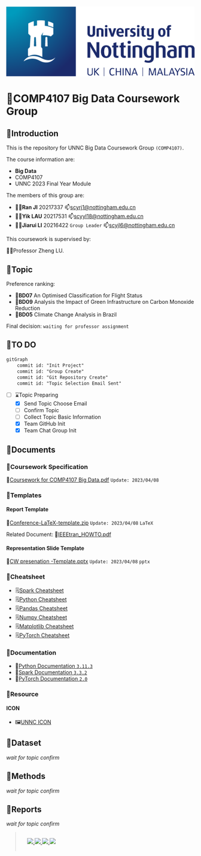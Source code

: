 ![alt](./imgs/UoN_Primary_Logo_RGB.png)
# :large_orange_diamond:COMP4107 Big Data Coursework Group
## :large_blue_diamond:Introduction
This is the repository for UNNC Big Data Coursework Group `(COMP4107)`.

The course information are:
- **Big Data**
- COMP4107
- UNNC 2023 Final Year Module

The members of this group are:
- :student:**Ran JI** 20217337
  :mailbox:scyrj1@nottingham.edu.cn
- :student:**Yik LAU** 20217531
  :mailbox:scyyl18@nottingham.edu.cn
- :student:**Jiarui LI** 20216422 `Group Leader`
  :mailbox:scyjl6@nottingham.edu.cn

This coursework is supervised by:

:man_teacher:Professor Zheng LU.

## :large_blue_diamond:Topic
Preference ranking:
- :bookmark:**BD07** An Optimised Classification for Flight Status
- :bookmark:**BD09** Analysis the Impact of Green Infrastructure on Carbon Monoxide Reduction
- :bookmark:**BD05** Climate Change Analysis in Brazil


Final decision: `waiting for professor assignment`

## :large_blue_diamond:TO DO
```mermaid
gitGraph
    commit id: "Init Project"
    commit id: "Group Create"
    commit id: "Git Repository Create"
    commit id: "Topic Selection Email Sent"
```
- [ ] :hourglass:Topic Preparing
  - [x] Send Topic Choose Email
  - [ ] Confirm Topic
  - [ ] Collect Topic Basic Information
  - [x] Team GitHub Init
  - [x] Team Chat Group Init

## :large_blue_diamond:Documents
### :small_blue_diamond:Coursework Specification
:file_folder:[Coursework for COMP4107 Big Data.pdf](./docs/Coursework%20for%20COMP4107%20Big%20Data.pdf) `Update: 2023/04/08`
### :small_blue_diamond:Templates
#### Report Template
:file_folder:[Conference-LaTeX-template.zip](./docs/Templates/Conference-LaTeX-template.zip) `Update: 2023/04/08` `LaTeX`

Related Document: :file_folder:[IEEEtran_HOWTO.pdf](./docs/Templates/IEEEtran_HOWTO.pdf)

#### Representation Slide Template
:file_folder:[CW presenation -Template.pptx](./docs/Templates/CW%20presenation%20-Template.pptx) `Update: 2023/04/08` `pptx`

### :small_blue_diamond:Cheatsheet
- :spiral_notepad:[Spark Cheatsheet](https://www.datacamp.com/cheat-sheet/pyspark-cheat-sheet-spark-in-python)
- :spiral_notepad:[Python Cheatsheet](https://www.pythoncheatsheet.org/)
- :spiral_notepad:[Pandas Cheatsheet](https://www.datacamp.com/cheat-sheet/pandas-cheat-sheet-for-data-science-in-python)
- :spiral_notepad:[Numpy Cheatsheet](https://www.datacamp.com/cheat-sheet/numpy-cheat-sheet-data-analysis-in-python)
- :spiral_notepad:[Matplotlib Cheatsheet](https://matplotlib.org/cheatsheets/)
- :spiral_notepad:[PyTorch Cheatsheet](https://pytorch.org/tutorials/beginner/ptcheat.html)
### :small_blue_diamond:Documentation
- :notebook:[Python Documentation `3.11.3`](https://docs.python.org/3/)
- :notebook:[Spark Documentation `3.3.2`](https://spark.apache.org/docs/latest/)
- :notebook:[PyTorch Documentation `2.0`](https://pytorch.org/docs/stable/index.html)

### :small_blue_diamond:Resource
#### ICON
- :framed_picture:[UNNC ICON](./imgs/UoN_Primary_Logo_RGB.png)


## :large_blue_diamond:Dataset
_wait for topic confirm_
## :large_blue_diamond:Methods
_wait for topic confirm_
## :large_blue_diamond:Reports
_wait for topic confirm_


>  <div style="padding: 1rem; border-radius: 10pt;">
>    <a href="https://www.python.org/">
>      <img src="https://www.python.org/static/img/python-logo.png" width="120">
>    </a>
>    <a href="https://spark.apache.org/">
>      <img src="https://spark.apache.org/images/spark-logo-rev.svg">
>    </a>
>    <a href="https://numpy.org/">
>      <img src="https://numpy.org/images/logo.svg" width="40">
>    </a>
>    <a href="https://www.kaggle.com/">
>      <img src="https://www.kaggle.com/static/images/site-logo.svg" width="80">
>    </a>
>  </div>
